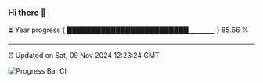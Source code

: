 ### Hi there 👋

⏳ Year progress { █████████████████████████▁▁▁▁▁ } 85.66 %

---

⏰ Updated on Sat, 09 Nov 2024 12:23:24 GMT

![Progress Bar CI](https://github.com/liununu/liununu/workflows/Progress%20Bar%20CI/badge.svg)

